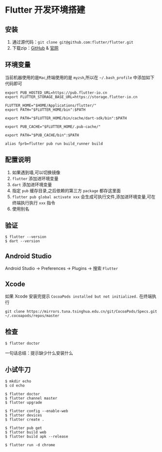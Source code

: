 # Flutter 开发环境搭建

## 安装
1. 通过源代码：`git clone git@github.com:flutter/flutter.git`
2. 下载zip：[GitHub](https://github.com/flutter/flutter/releases) & [官网](https://flutter.dev/docs/development/tools/sdk/releases#macos)

## 环境变量
当前机器使用的是`Mac`,终端使用的是 `myzsh`,所以在 `~/.bash_profile` 中添加如下代码即可

```
export PUB_HOSTED_URL=https://pub.flutter-io.cn
export FLUTTER_STORAGE_BASE_URL=https://storage.flutter-io.cn

FLUTTER_HOME="$HOME/Applications/flutter/"
export PATH="$FLUTTER_HOME/bin":$PATH

export PATH="$FLUTTER_HOME/bin/cache/dart-sdk/bin":$PATH

export PUB_CACHE="$FLUTTER_HOME/.pub-cache/"

export PATH="$PUB_CACHE/bin":$PATH

alias fprb=flutter pub run build_runner build
```

## 配置说明
1. 如果遇到墙,可以切换镜像
2. `flutter` 添加进环境变量
3. `dart` 添加进环境变量
4. 指定 `pub` 缓存目录,之后依赖的第三方 `package` 都存这里面
5. `flutter pub global activate xxx` 会生成可执行文件,添加进环境变量,可在终端执行执行 `xxx` 指令
6. 使用别名

## 验证
```
$ flutter --version
$ dart --version
```

## Android Studio
Android Studio -> Preferences -> Plugins -> 搜索 `Flutter`

## Xcode
如果 Xcode 安装完提示 `CocoaPods installed but not initialized.` 在终端执行
```
git clone https://mirrors.tuna.tsinghua.edu.cn/git/CocoaPods/Specs.git  ~/.cocoapods/repos/master
```

## 检查
```
$ flutter doctor
```
一句话总结：提示缺少什么安装什么


## 小试牛刀
```
$ mkdir echo
$ cd echo

$ flutter doctor
$ flutter channel master
$ flutter upgrade

$ flutter config --enable-web
$ flutter devices
$ flutter create .

$ flutter pub get
$ flutter build web
$ flutter build apk --release

$ flutter run -d chrome
```
